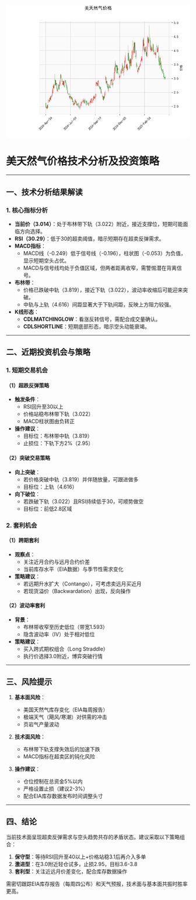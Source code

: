 ![图](CFD.png)



# 美天然气价格技术分析及投资策略

---

## 一、技术分析结果解读

### 1. 核心指标分析
- **当前价（3.014）**：处于布林带下轨（3.022）附近，接近支撑位，短期可能面临方向选择。
- **RSI（30.29）**：低于30的超卖阈值，暗示短期存在超卖反弹需求。
- **MACD指标**：
  - MACD线（-0.249）低于信号线（-0.196），柱状图（-0.053）为负值，显示短期空头占优。
  - MACD与信号线均处于负值区域，但两者距离收窄，需警惕潜在背离信号。
- **布林带**：
  - 价格已跌破中轨（3.819），接近下轨（3.022），波动率收缩后可能迎来突破。
  - 中轨与上轨（4.616）间距显著大于下轨间距，反映上方阻力较强。
- **K线形态**：
  - **CDLMATCHINGLOW**：看涨反转信号，需配合成交量确认。
  - **CDLSHORTLINE**：短期底部形态，暗示空头动能衰竭。

---

## 二、近期投资机会与策略

### 1. 短期交易机会
#### （1）超跌反弹策略
- **触发条件**：
  - RSI回升至30以上
  - 价格站稳布林带下轨（3.022）
  - MACD柱状图由负转正
- **操作建议**：
  - 目标位：布林带中轨（3.819）
  - 止损位：下轨下方2%（2.95）

#### （2）突破交易策略
- **向上突破**：
  - 若价格突破中轨（3.819）并伴随放量，可跟进做多
  - 目标位：上轨（4.616）
- **向下破位**：
  - 若跌破下轨（3.022）且RSI持续低于30，可顺势做空
  - 目标位：前低2.8区域

### 2. 套利机会
#### （1）跨期套利
- **观察点**：
  - 关注近月合约与远月合约价差
  - 当前库存水平（EIA数据）与季节性需求变化
- **策略建议**：
  - 若远期升水扩大（Contango），可考虑卖远月买近月
  - 若现货溢价（Backwardation）出现，反向操作

#### （2）波动率套利
- **背景**：
  - 布林带收窄至历史低位（带宽1.593）
  - 隐含波动率（IV）处于相对低位
- **策略建议**：
  - 买入跨式期权组合（Long Straddle）
  - 执行价选择3.0附近，博弈突破行情

---

## 三、风险提示
1. **基本面风险**：
   - 美国天然气库存变化（EIA每周报告）
   - 极端天气（飓风/寒潮）对供需的冲击
   - 页岩气产量波动

2. **技术面风险**：
   - 布林带下轨支撑失效后的加速下跌
   - MACD指标在超卖区的钝化风险

3. **操作建议**：
   - 仓位控制在总资金5%以内
   - 严格设置止损（建议2-3%）
   - 配合EIA库存数据发布时间调整头寸

---

## 四、结论
当前技术面呈现超卖反弹需求与空头趋势共存的矛盾状态。建议采取以下策略组合：
1. **保守型**：等待RSI回升至40以上+价格站稳3.1后再介入多单
2. **激进型**：在3.0附近轻仓试多，止损2.95，目标3.6-3.8
3. **套利型**：关注近远月价差变化，配合库存数据操作

需密切跟踪EIA库存报告（每周四公布）和天气预报，技术面与基本面共振时胜率更高。
